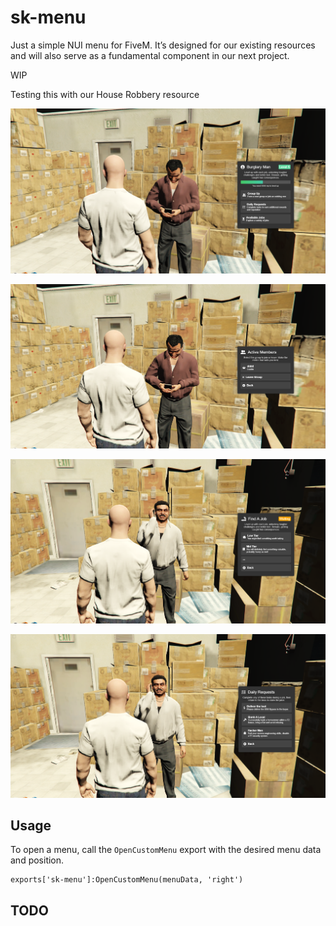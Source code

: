 # sk-menu

Just a simple NUI menu for FiveM. It’s designed for our existing resources and will also serve as a fundamental component in our next project.

WIP

Testing this with our House Robbery resource

![alt text](image.png)

![alt text](image-1.png)

![alt text](image-2.png)

![alt text](image-3.png)

## Usage
To open a menu, call the `OpenCustomMenu` export with the desired menu data and position.

```
exports['sk-menu']:OpenCustomMenu(menuData, 'right')
```

## TODO